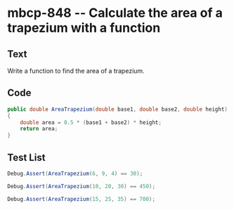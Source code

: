 # mbcp-848 -- Calculate the area of a trapezium with a function

## Text

Write a function to find the area of a trapezium.

## Code

```csharp
public double AreaTrapezium(double base1, double base2, double height)
{
    double area = 0.5 * (base1 + base2) * height;
    return area;
}
```

## Test List

```csharp
Debug.Assert(AreaTrapezium(6, 9, 4) == 30);
```

```csharp
Debug.Assert(AreaTrapezium(10, 20, 30) == 450);
```

```csharp
Debug.Assert(AreaTrapezium(15, 25, 35) == 700);
```
